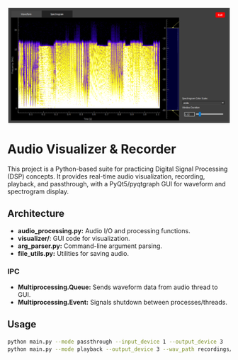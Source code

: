 <!-- Project image -->
<p align="center">
  <img src="images/example.png" alt="Audio Visualizer" width="500"/>
</p>

# Audio Visualizer & Recorder

This project is a Python-based suite for practicing Digital Signal Processing (DSP) concepts. It provides real-time audio visualization, recording, playback, and passthrough, with a PyQt5/pyqtgraph GUI for waveform and spectrogram display.

## Architecture

- **audio_processing.py:** Audio I/O and processing functions.
- **visualizer/**: GUI code for visualization.
- **arg_parser.py:** Command-line argument parsing.
- **file_utils.py:** Utilities for saving audio.

### IPC

- **Multiprocessing.Queue:** Sends waveform data from audio thread to GUI.
- **Multiprocessing.Event:** Signals shutdown between processes/threads.

## Usage

```sh
python main.py --mode passthrough --input_device 1 --output_device 3
python main.py --mode playback --output_device 3 --wav_path recordings/example.wav
```